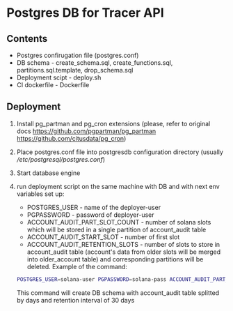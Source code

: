 # Postgres DB for Tracer API

## Contents

- Postgres confirugation file (postgres.conf)
- DB schema - create_schema.sql, create_functions.sql, partitions.sql.template, drop_schema.sql
- Deployment scipt - deploy.sh
- CI dockerfile - Dockerfile

## Deployment

1. Install pg_partman and pg_cron extensions (please, refer to original docs https://github.com/pgpartman/pg_partman https://github.com/citusdata/pg_cron)
2. Place postgres.conf file into postgresdb configuration directory (usually */etc/postgresql/postgres.conf*)
3. Start database engine
4. run deployment script on the same machine with DB and with next env variables set up:
   - POSTGRES_USER - name of the deployer-user
   - PGPASSWORD - password of deployer-user
   - ACCOUNT_AUDIT_PART_SLOT_COUNT - number of solana slots which will be stored in a single partition of account_audit table
   - ACCOUNT_AUDIT_START_SLOT - number of first slot
   - ACCOUNT_AUDIT_RETENTION_SLOTS - number of slots to store in account_audit table (account's data from older slots will be merged into older_account table) and corresponding partitions will be deleted. 
   Example of the command:
   
   ```bash
   POSTGRES_USER=solana-user PGPASSWORD=solana-pass ACCOUNT_AUDIT_PART_SLOT_COUNT=216000 ACCOUNT_AUDIT_START_SLOT=0 ACCOUNT_AUDIT_RETENTION_SLOTS=6480000 ./deploy.sh
   ```
   This command will create DB schema with account_audit table splitted by days and retention interval of 30 days

